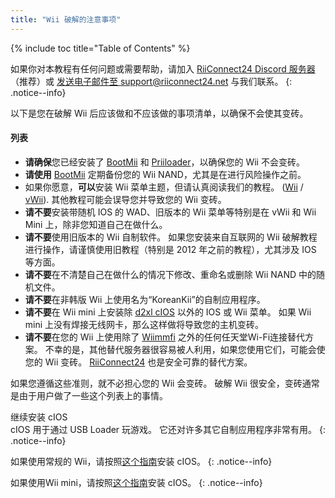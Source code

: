 ```yaml
---
title: "Wii 破解的注意事项"
---
```


{% include toc title="Table of Contents" %}

如果你对本教程有任何问题或需要帮助，请加入 [RiiConnect24 Discord 服务器](https://discord.gg/rc24)（推荐）或 [发送电子邮件至 support@riiconnect24.net](mailto:support@riiconnect24.net) 与我们联系。
{: .notice--info}

以下是您在破解 Wii 后应该做和不应该做的事项清单，以确保不会使其变砖。

#### 列表

- **请确保**您已经安装了 [BootMii](bootmii) 和 [Priiloader](priiloader)，以确保您的 Wii 不会变砖。
- **请使用** [BootMii](bootmii) 定期备份您的 Wii NAND，尤其是在进行风险操作之前。
- 如果你愿意，**可以**安装 Wii 菜单主题，但请认真阅读我们的教程。 ([Wii](themes) / [vWii](themes-vwii)). 其他教程可能会误导您并导致您的 Wii 变砖。
- **请不要**安装带随机 IOS 的 WAD、旧版本的 Wii 菜单等特别是在 vWii 和 Wii Mini 上，除非您知道自己在做什么。
- **请不要**使用旧版本的 Wii 自制软件。 如果您安装来自互联网的 Wii 破解教程进行操作，请谨慎使用旧教程（特别是 2012 年之前的教程），尤其涉及 IOS 等方面。
- **请不要**在不清楚自己在做什么的情况下修改、重命名或删除 Wii NAND 中的随机文件。
- **请不要**在非韩版 Wii 上使用名为“KoreanKii”的自制应用程序。
- **请不要**在 Wii mini 上安装除 [d2xl cIOS](cios-mini) 以外的 IOS 或 Wii 菜单。 如果 Wii mini 上没有焊接无线网卡，那么这样做将导致您的主机变砖。
- **请不要**在您的 Wii 上使用除了 [Wiimmfi](wiimmfi) 之外的任何任天堂Wi-Fi连接替代方案。 不幸的是，其他替代服务器很容易被人利用，如果您使用它们，可能会使您的 Wii 变砖。 [RiiConnect24](riiconnect24) 也是安全可靠的替代方案。

如果您遵循这些准则，就不必担心您的 Wii 会变砖。 破解 Wii 很安全，变砖通常是由于用户做了一些这个列表上的事情。

继续安装 cIOS<br> cIOS 用于通过 USB Loader 玩游戏。 它还对许多其它自制应用程序非常有用。
{: .notice--info}

如果使用常规的 Wii，请按照[这个指南](cios)安装 cIOS。
{: .notice--info}

如果使用Wii mini，请按照[这个指南](cios-mini)安装 cIOS。
{: .notice--info}
